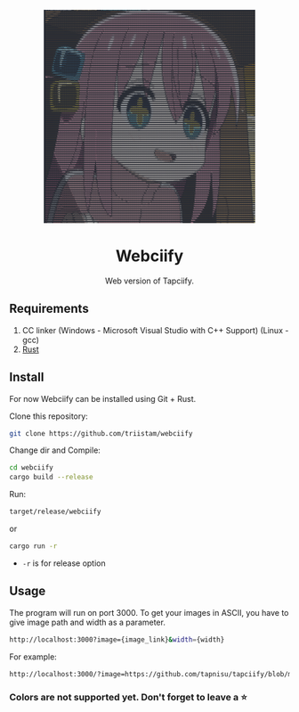 <p align="center">
<img src="./assets/logo.png" width=380>
</p>
<h1 align="center">Webciify</h2>
<p align="center">Web version of Tapciify.</p>

## Requirements
1. CC linker (Windows - Microsoft Visual Studio with C++ Support) (Linux - gcc)
2. [Rust](https://rust-lang.org)

## Install
For now Webciify can be installed using Git + Rust.

Clone this repository:
```bash
git clone https://github.com/triistam/webciify
```

Change dir and Compile:
```bash
cd webciify
cargo build --release
```
Run:
```bash
target/release/webciify
```
or
```bash
cargo run -r
```

* `-r` is for release option 


## Usage
The program will run on port 3000. To get your images in ASCII, you have to give image path and width as a parameter.

```bash
http://localhost:3000?image={image_link}&width={width}
```

For example:
```bash
http://localhost:3000/?image=https://github.com/tapnisu/tapciify/blob/main/assets/original.png?raw=true&width=32
```

### Colors are not supported yet. Don't forget to leave a ⭐️
